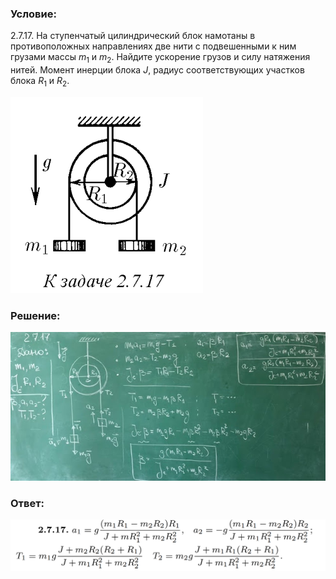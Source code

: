 ###  Условие: 

$2.7.17.$ На ступенчатый цилиндрический блок намотаны в противоположных направлениях две нити с подвешенными к ним грузами массы $m_1$ и $m_2$. Найдите ускорение грузов и силу натяжения нитей. Момент инерции блока $J$, радиус соответствующих участков блока $R_1$ и $R_2$. 

![|308x314, 67%](../../img/2.7.17/statement.png) 

###  Решение: 

![|640x302, 67%](../../img/2.7.17/sol.jpg) 

###  Ответ: 

![|1817x293, 67%](../../img/2.7.17/ans.png) 
